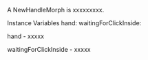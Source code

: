 A NewHandleMorph is xxxxxxxxx.Instance Variables	hand:		<Object>	waitingForClickInside:		<Object>hand	- xxxxxwaitingForClickInside	- xxxxx